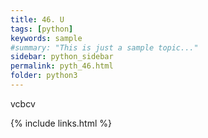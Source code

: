 ```yaml
---
title: 46. U
tags: [python]
keywords: sample
#summary: "This is just a sample topic..."
sidebar: python_sidebar
permalink: pyth_46.html
folder: python3
---
```

vcbcv 


{% include links.html %}
